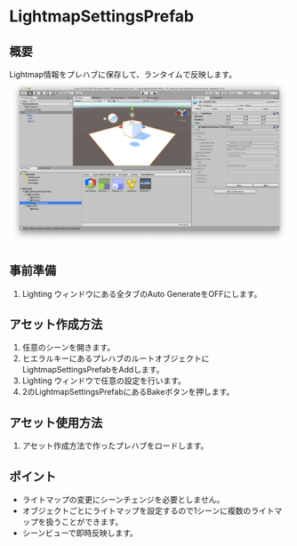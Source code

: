 # LightmapSettingsPrefab
## 概要
Lightmap情報をプレハブに保存して、ランタイムで反映します。 
![スクリーンショット](screenshot.jpg)

## 事前準備
1. Lighting ウィンドウにある全タブのAuto GenerateをOFFにします。 

## アセット作成方法
1. 任意のシーンを開きます。
2. ヒエラルキーにあるプレハブのルートオブジェクトにLightmapSettingsPrefabをAddします。
3. Lighting ウィンドウで任意の設定を行います。
4. 2のLightmapSettingsPrefabにあるBakeボタンを押します。

## アセット使用方法
1. アセット作成方法で作ったプレハブをロードします。

## ポイント
- ライトマップの変更にシーンチェンジを必要としません。 
- オブジェクトごとにライトマップを設定するので1シーンに複数のライトマップを扱うことができます。 
- シーンビューで即時反映します。

